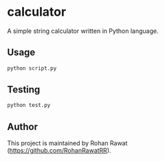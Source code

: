 # calculator
A simple string calculator written in Python language.

## Usage

```bash
python script.py
```

## Testing

```bash
python test.py
```

## Author

This project is maintained by Rohan Rawat (https://github.com/RohanRawatRR).
